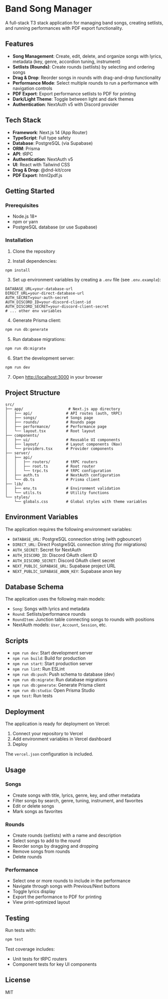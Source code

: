# Band Song Manager

A full-stack T3 stack application for managing band songs, creating setlists, and running performances with PDF export functionality.

## Features

- **Song Management**: Create, edit, delete, and organize songs with lyrics, metadata (key, genre, accordion tuning, instrument)
- **Setlists (Rounds)**: Create rounds (setlists) by selecting and ordering songs
- **Drag & Drop**: Reorder songs in rounds with drag-and-drop functionality
- **Performance Mode**: Select multiple rounds to run a performance with navigation controls
- **PDF Export**: Export performance setlists to PDF for printing
- **Dark/Light Theme**: Toggle between light and dark themes
- **Authentication**: NextAuth v5 with Discord provider

## Tech Stack

- **Framework**: Next.js 14 (App Router)
- **TypeScript**: Full type safety
- **Database**: PostgreSQL (via Supabase)
- **ORM**: Prisma
- **API**: tRPC
- **Authentication**: NextAuth v5
- **UI**: React with Tailwind CSS
- **Drag & Drop**: @dnd-kit/core
- **PDF Export**: html2pdf.js

## Getting Started

### Prerequisites

- Node.js 18+ 
- npm or yarn
- PostgreSQL database (or use Supabase)

### Installation

1. Clone the repository

2. Install dependencies:
```bash
npm install
```

3. Set up environment variables by creating a `.env` file (see `.env.example`):
```
DATABASE_URL=your-database-url
DIRECT_URL=your-direct-database-url
AUTH_SECRET=your-auth-secret
AUTH_DISCORD_ID=your-discord-client-id
AUTH_DISCORD_SECRET=your-discord-client-secret
# ... other env variables
```

4. Generate Prisma client:
```bash
npm run db:generate
```

5. Run database migrations:
```bash
npm run db:migrate
```

6. Start the development server:
```bash
npm run dev
```

7. Open [http://localhost:3000](http://localhost:3000) in your browser

## Project Structure

```
src/
├── app/                    # Next.js app directory
│   ├── api/               # API routes (auth, tRPC)
│   ├── songs/             # Songs page
│   ├── rounds/            # Rounds page
│   ├── performance/       # Performance page
│   └── layout.tsx         # Root layout
├── components/
│   ├── ui/                # Reusable UI components
│   ├── layout/            # Layout components (Nav)
│   └── providers.tsx      # Provider components
├── server/
│   ├── api/
│   │   ├── routers/       # tRPC routers
│   │   ├── root.ts        # Root router
│   │   └── trpc.ts        # tRPC configuration
│   ├── auth.ts            # NextAuth configuration
│   └── db.ts              # Prisma client
├── lib/
│   ├── env.ts             # Environment validation
│   └── utils.ts           # Utility functions
└── styles/
    └── globals.css        # Global styles with theme variables
```

## Environment Variables

The application requires the following environment variables:

- `DATABASE_URL`: PostgreSQL connection string (with pgbouncer)
- `DIRECT_URL`: Direct PostgreSQL connection string (for migrations)
- `AUTH_SECRET`: Secret for NextAuth
- `AUTH_DISCORD_ID`: Discord OAuth client ID
- `AUTH_DISCORD_SECRET`: Discord OAuth client secret
- `NEXT_PUBLIC_SUPABASE_URL`: Supabase project URL
- `NEXT_PUBLIC_SUPABASE_ANON_KEY`: Supabase anon key

## Database Schema

The application uses the following main models:

- `Song`: Songs with lyrics and metadata
- `Round`: Setlists/performance rounds
- `RoundItem`: Junction table connecting songs to rounds with positions
- NextAuth models: `User`, `Account`, `Session`, etc.

## Scripts

- `npm run dev`: Start development server
- `npm run build`: Build for production
- `npm run start`: Start production server
- `npm run lint`: Run ESLint
- `npm run db:push`: Push schema to database (dev)
- `npm run db:migrate`: Run database migrations
- `npm run db:generate`: Generate Prisma client
- `npm run db:studio`: Open Prisma Studio
- `npm test`: Run tests

## Deployment

The application is ready for deployment on Vercel:

1. Connect your repository to Vercel
2. Add environment variables in Vercel dashboard
3. Deploy

The `vercel.json` configuration is included.

## Usage

### Songs

- Create songs with title, lyrics, genre, key, and other metadata
- Filter songs by search, genre, tuning, instrument, and favorites
- Edit or delete songs
- Mark songs as favorites

### Rounds

- Create rounds (setlists) with a name and description
- Select songs to add to the round
- Reorder songs by dragging and dropping
- Remove songs from rounds
- Delete rounds

### Performance

- Select one or more rounds to include in the performance
- Navigate through songs with Previous/Next buttons
- Toggle lyrics display
- Export the performance to PDF for printing
- View print-optimized layout

## Testing

Run tests with:
```bash
npm test
```

Test coverage includes:
- Unit tests for tRPC routers
- Component tests for key UI components

## License

MIT


